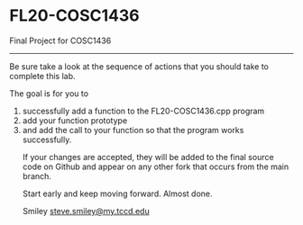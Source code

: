 # FL20-COSC1436
Final Project for COSC1436
<hr/>
Be sure take a look at the sequence of actions that you should take to complete this lab.

The goal is for you to 
<ol>
  <li>successfully add a function to the FL20-COSC1436.cpp program</li>
  <li>add your function prototype</li>
  <li>and add the call to your function so that the program works successfully.</li>

If your changes are accepted, they will be added to the final source code on Github and appear on any other fork that occurs from the main branch.

Start early and keep moving forward. Almost done.

Smiley
<a href="mailto: steve.smiley@my.tccd.edu">steve.smiley@my.tccd.edu</a>

